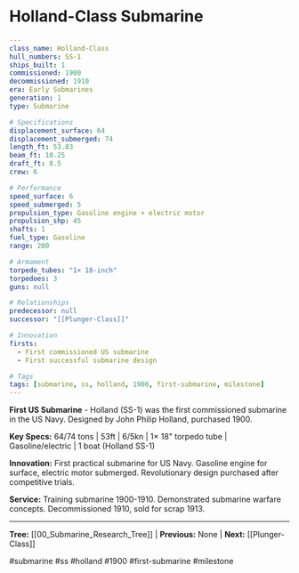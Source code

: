 # Holland-Class Submarine

```yaml
---
class_name: Holland-Class
hull_numbers: SS-1
ships_built: 1
commissioned: 1900
decommissioned: 1910
era: Early Submarines
generation: 1
type: Submarine

# Specifications
displacement_surface: 64
displacement_submerged: 74
length_ft: 53.83
beam_ft: 10.25
draft_ft: 8.5
crew: 6

# Performance
speed_surface: 6
speed_submerged: 5
propulsion_type: Gasoline engine + electric motor
propulsion_shp: 45
shafts: 1
fuel_type: Gasoline
range: 200

# Armament
torpedo_tubes: "1× 18-inch"
torpedoes: 3
guns: null

# Relationships
predecessor: null
successor: "[[Plunger-Class]]"

# Innovation
firsts:
  - First commissioned US submarine
  - First successful submarine design

# Tags
tags: [submarine, ss, holland, 1900, first-submarine, milestone]
---
```

**First US Submarine** - Holland (SS-1) was the first commissioned submarine in the US Navy. Designed by John Philip Holland, purchased 1900.

**Key Specs:** 64/74 tons | 53ft | 6/5kn | 1× 18" torpedo tube | Gasoline/electric | 1 boat (Holland SS-1)

**Innovation:** First practical submarine for US Navy. Gasoline engine for surface, electric motor submerged. Revolutionary design purchased after competitive trials.

**Service:** Training submarine 1900-1910. Demonstrated submarine warfare concepts. Decommissioned 1910, sold for scrap 1913.

---
**Tree:** [[00_Submarine_Research_Tree]] | **Previous:** None | **Next:** [[Plunger-Class]]

#submarine #ss #holland #1900 #first-submarine #milestone
